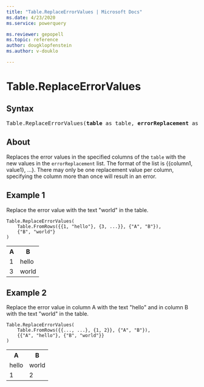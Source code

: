 ```yaml
---
title: "Table.ReplaceErrorValues | Microsoft Docs"
ms.date: 4/23/2020
ms.service: powerquery

ms.reviewer: gepopell
ms.topic: reference
author: dougklopfenstein
ms.author: v-douklo

---
```

# Table.ReplaceErrorValues

## Syntax

<pre>
Table.ReplaceErrorValues(<b>table</b> as table, <b>errorReplacement</b> as list) as table
</pre>
  
## About  
Replaces the error values in the specified columns of the `table` with the new values in the `errorReplacement` list. The format of the list is {{column1, value1}, …}. There may only be one replacement value per column, specifying the column more than once will result in an error.

## Example 1
Replace the error value with the text "world" in the table.

```powerquery-m
Table.ReplaceErrorValues(
    Table.FromRows({{1, "hello"}, {3, ...}}, {"A", "B"}), 
    {"B", "world"}
)
```

<table> <tr> <th>A</th> <th>B</th> </tr> <tr> <td>1</td> <td>hello</td> </tr> <tr> <td>3</td> <td>world</td> </tr> </table>

## Example 2
Replace the error value in column A with the text "hello" and in column B with the text "world" in the table.

```powerquery-m
Table.ReplaceErrorValues(
    Table.FromRows({{..., ...}, {1, 2}}, {"A", "B"}), 
    {{"A", "hello"}, {"B", "world"}}
)
```

<table> <tr> <th>A</th> <th>B</th> </tr> <tr> <td>hello</td> <td>world</td> </tr> <tr> <td>1</td> <td>2</td> </tr> </table>
